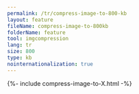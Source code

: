 ```yaml
---
permalink: /tr/compress-image-to-800-kb
layout: feature
fileName: compress-image-to-800kb
folderName: feature
tool: imgcompression
lang: tr
size: 800
type: kb
nointernationalization: true
---
```

{%- include compress-image-to-X.html -%}       
